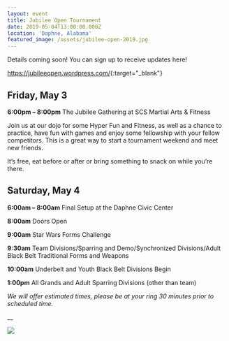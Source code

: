 ```yaml
---
layout: event
title: Jubilee Open Tournament
date: 2019-05-04T13:00:00.000Z
location: 'Daphne, Alabama'
featured_image: /assets/jubilee-open-2019.jpg
---
```

Details coming soon!  You can sign up to receive updates here!

<https://jubileeopen.wordpress.com/>{:target="_blank"}

## Friday, May 3

**6:00pm – 8:00pm** The Jubilee Gathering at SCS Martial Arts & Fitness

Join us at our dojo for some Hyper Fun and Fitness, as well as a chance to practice, have fun with games and enjoy some fellowship with your fellow competitors.  This is a great way to start a tournament weekend and meet new friends.

It’s free, eat before or after or bring something to snack on while you’re there.

## Saturday, May 4

**6:00am – 8:00am** Final Setup at the Daphne Civic Center

**8:00am** Doors Open

**9:00am** Star Wars Forms Challenge

**9:30am** Team Divisions/Sparring and Demo/Synchronized Divisions/Adult Black Belt Traditional Forms and Weapons

**10:00am** Underbelt and Youth Black Belt Divisions Begin

**1:00pm** All Grands and Adult Sparring Divisions (other than team)

_We will offer estimated times, please be at your ring 30 minutes prior to scheduled time._

__

![](/assets/jubilee-tournament-ring.jpg)
